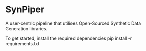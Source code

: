 ﻿# SynPiper
A user-centric pipeline that utilises Open-Sourced Synthetic Data Generation libraries.

To get started, install the required dependencies
    pip install -r requirements.txt
